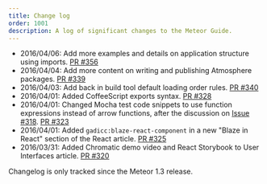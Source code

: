 ```yaml
---
title: Change log
order: 1001
description: A log of significant changes to the Meteor Guide.
---
```


- 2016/04/06: Add more examples and details on application structure using imports. [PR #356](https://github.com/meteor/guide/pull/356)
- 2016/04/04: Add more content on writing and publishing Atmosphere packages. [PR #339](https://github.com/meteor/guide/pull/339)
- 2016/04/03: Add back in build tool default loading order rules. [PR #340](https://github.com/meteor/guide/pull/340)
- 2016/04/01: Added CoffeeScript exports syntax. [PR #328](https://github.com/meteor/guide/pull/328)
- 2016/04/01: Changed Mocha test code snippets to use function expressions instead of arrow functions, after the discussion on [Issue #318](https://github.com/meteor/guide/issues/318). [PR #323](https://github.com/meteor/guide/pull/323)
- 2016/04/01: Added `gadicc:blaze-react-component` in a new "Blaze in React" section of the React article. [PR #325](https://github.com/meteor/guide/pull/325)
- 2016/03/31: Added Chromatic demo video and React Storybook to User Interfaces article. [PR #320](https://github.com/meteor/guide/pull/320)

Changelog is only tracked since the Meteor 1.3 release.
